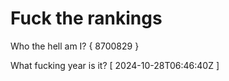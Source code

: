 # Fuck the rankings

Who the hell am I?
{ 8700829 }

What fucking year is it?
[ 2024-10-28T06:46:40Z ]
